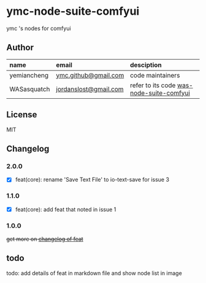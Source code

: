 # ymc-node-suite-comfyui

ymc 's  nodes for comfyui

## Author

name|email|desciption
:--|:--|:--
yemiancheng|<ymc.github@gmail.com>|code maintainers|
WASasquatch|<jordanslost@gmail.com>|refer to its code [was-node-suite-comfyui](https://github.com/WASasquatch/was-node-suite-comfyui)|


## License
MIT

## Changelog

### 2.0.0

- [x] feat(core): rename 'Save Text File' to io-text-save for issue 3

### 1.1.0
- [x] feat(core): add feat that noted in issue 1


### 1.0.0

~~get more on [changelog of feat](./CHANGELOG.FEAT.md)~~

## todo

todo: add details of feat in markdown file and show node list in image
